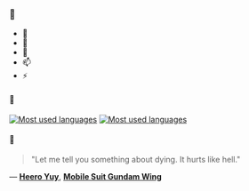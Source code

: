 ### 👋

- 🔭
- 🌱
- 💬
- 📫
- ⚡

#### 🧏

[![Most used languages](https://github-readme-stats-aynah.vercel.app/api/top-langs/?username=aynh&theme=solarized-dark&langs_count=6&layout=compact&hide_title=true)](https://github.com/anuraghazra/github-readme-stats#gh-dark-mode-only)
[![Most used languages](https://github-readme-stats-aynah.vercel.app/api/top-langs/?username=aynh&theme=solarized-light&langs_count=6&layout=compact&hide_title=true)](https://github.com/anuraghazra/github-readme-stats#gh-light-mode-only)

#### 💬

> "Let me tell you something about dying. It hurts like hell."

&mdash; [**Heero Yuy**](https://myanimelist.net/character.php?q=Heero%20Yuy&cat=character), [**Mobile Suit Gundam Wing**](https://myanimelist.net/search/all?q=Mobile%20Suit%20Gundam%20Wing&cat=all)
